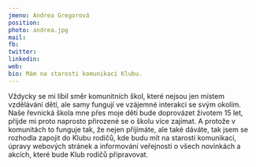 ```yaml
---
jmeno: Andrea Gregorová
position: 
photo: andrea.jpg
mail: 
fb: 
twitter: 
linkedin: 
web: 
bio: Mám na starosti komunikaci Klubu.
---
```

Vždycky se mi líbil směr komunitních škol, které nejsou jen místem vzdělávání dětí, ale samy fungují ve vzájemné interakci se svým okolím. Naše řevnická škola mne přes moje děti bude doprovázet životem 15 let,  přijde mi proto naprosto přirozené se o školu více zajímat.  A protože v komunitách to funguje tak, že nejen přijímáte, ale také dáváte, tak jsem se rozhodla zapojit do Klubu rodičů, kde budu mít na starosti komunikaci, úpravy webových stránek a informování veřejnosti o všech novinkách a akcích, které bude Klub rodičů připravovat.
